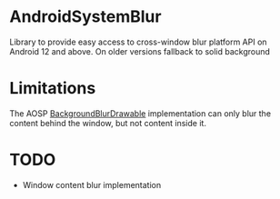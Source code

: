 # AndroidSystemBlur
Library to provide easy access to cross-window blur platform API on Android 12 and above.
On older versions fallback to solid background

# Limitations
The AOSP [BackgroundBlurDrawable](https://github.com/aosp-mirror/platform_frameworks_base/blob/master/core/java/com/android/internal/graphics/drawable/BackgroundBlurDrawable.java) implementation can only blur the content behind the window, but not content inside it.

# TODO
- Window content blur implementation
